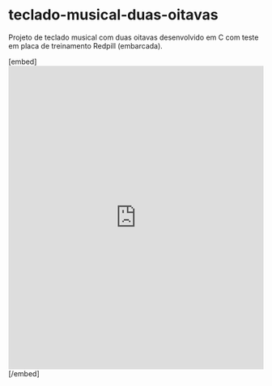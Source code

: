 # teclado-musical-duas-oitavas
Projeto de teclado musical com duas oitavas desenvolvido em C com teste em placa de treinamento Redpill (embarcada).

[embed]<iframe width="100%" height="600" src="https://www.docdroid.net/i9DD6vt/projeto-final-eltd13-pdf" frameborder="0" allowtransparency allowfullscreen></iframe>[/embed]
